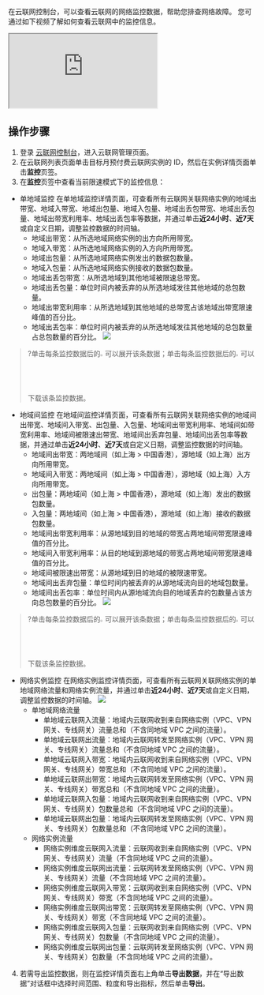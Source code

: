 在云联网控制台，可以查看云联网的网络监控数据，帮助您排查网络故障。
您可通过如下视频了解如何查看云联网中的监控信息。
<div class="doc-video-mod"><iframe src="https://cloud.tencent.com/edu/learning/quick-play/2685-52055?source=gw.doc.media&withPoster=1&notip=1"></iframe></div>

## 操作步骤
1. 登录 [云联网控制台](https://console.cloud.tencent.com/vpc/ccn)，进入云联网管理页面。
2. 在云联网列表页面单击目标月预付费云联网实例的 ID，然后在实例详情页面单击**监控**页签。
3. 在**监控**页签中查看当前限速模式下的监控信息：
  - 单地域监控
在单地域监控详情页面，可查看所有云联网关联网络实例的地域出带宽、地域入带宽、地域出包量、地域入包量、地域出丢包带宽、地域出丢包量、地域出带宽利用率、地域出丢包率等数据，并通过单击**近24小时**、**近7天**或自定义日期，调整监控数据的时间轴。
    - 地域出带宽：从所选地域网络实例的出方向所用带宽。
    - 地域入带宽：从所选地域网络实例的入方向所用带宽。
    - 地域出包量：从所选地域网络实例发出的数据包数量。
    - 地域入包量：从所选地域网络实例接收的数据包数量。
    - 地域出丢包带宽：从所选地域到其他地域被限速总带宽。
    - 地域出丢包量：单位时间内被丢弃的从所选地域发往其他地域的总包数量。
    - 地域出带宽利用率：从所选地域到其他地域的总带宽占该地域出带宽限速峰值的百分比。
    - 地域出丢包率：单位时间内被丢弃的从所选地域发往其他地域的总包数量占总包数量的百分比。
![](https://qcloudimg.tencent-cloud.cn/raw/e74c218ebdd624430f0934286e45ec5c.png)
>?单击每条监控数据后的<img src="https://main.qcloudimg.com/raw/58861f008a814f64adb91130767f684d.png" width="2%">可以展开该条数据；单击每条监控数据后的<img src="https://main.qcloudimg.com/raw/592e164589b53ed1205fbc9e5844e487.png" width="2%">可以下载该条监控数据。
>
  - 地域间监控
在地域间监控详情页面，可查看所有云联网关联网络实例的地域间出带宽、地域间入带宽、出包量、入包量、地域间出带宽利用率、地域间如带宽利用率、地域间被限速出带宽、地域间出丢弃包量、地域间出丢包率等数据，并通过单击**近24小时**、**近7天**或自定义日期，调整监控数据的时间轴。
    - 地域间出带宽：两地域间（如上海 > 中国香港），源地域（如上海）出方向所用带宽。
    - 地域间入带宽：两地域间（如上海 > 中国香港），源地域（如上海）入方向所用带宽。
    - 出包量：两地域间（如上海 > 中国香港），源地域（如上海）发出的数据包数量。
    - 入包量：两地域间（如上海 > 中国香港），源地域（如上海）接收的数据包数量。
    - 地域间出带宽利用率：从源地域到目的地域的带宽占两地域间带宽限速峰值的百分比。
    - 地域间入带宽利用率：从目的地域到源地域的带宽占两地域间带宽限速峰值的百分比。
    - 地域间被限速出带宽：从源地域到目的地域的被限速带宽。
    - 地域间出丢弃包量：单位时间内被丢弃的从源地域流向目的地域包数量。
    - 地域间出丢包率：单位时间内从源地域流向目的地域丢弃的包数量占该方向总包数量的百分比。
![](https://qcloudimg.tencent-cloud.cn/raw/19e9a9f52e680448bc79fc3c77276a9f.png)
>?单击每条监控数据后的<img src="https://main.qcloudimg.com/raw/58861f008a814f64adb91130767f684d.png" width="2%">可以展开该条数据；单击每条监控数据后的<img src="https://main.qcloudimg.com/raw/592e164589b53ed1205fbc9e5844e487.png" width="2%">可以下载该条监控数据。
>
  - 网络实例监控
在网络实例监控详情页面，可查看所有云联网关联网络实例的单地域网络流量和网络实例流量，并通过单击**近24小时**、**近7天**或自定义日期，调整监控数据的时间轴。
![](https://qcloudimg.tencent-cloud.cn/raw/c158ed48e92ad1576fa1a12435798c91.png)
    - 单地域网络流量
      - 单地域云联网入流量：地域内云联网收到来自网络实例（VPC、VPN 网关、专线网关）流量总和（不含同地域 VPC 之间的流量）。
      - 单地域云联网出流量：地域内云联网转发至网络实例（VPC、VPN 网关、专线网关）流量总和（不含同地域 VPC 之间的流量）。
      - 单地域云联网入带宽：地域内云联网收到来自网络实例（VPC、VPN 网关、专线网关）带宽总和（不含同地域 VPC 之间的流量）。
      - 单地域云联网出带宽：地域内云联网转发至网络实例（VPC、VPN 网关、专线网关）带宽总和（不含同地域 VPC 之间的流量）。
      - 单地域云联网入包量：地域内云联网收到来自网络实例（VPC、VPN 网关、专线网关）包数量总和（不含同地域 VPC 之间的流量）。
      - 单地域云联网出包量：地域内云联网转发至网络实例（VPC、VPN 网关、专线网关）包数量总和（不含同地域 VPC 之间的流量）。
    - 网络实例流量
      - 网络实例维度云联网入流量：云联网收到来自网络实例（VPC、VPN 网关、专线网关）流量（不含同地域 VPC 之间的流量）。
      - 网络实例维度云联网出流量：云联网转发至网络实例（VPC、VPN 网关、专线网关）流量（不含同地域 VPC 之间的流量）。
      - 网络实例维度云联网入带宽：云联网收到来自网络实例（VPC、VPN 网关、专线网关）带宽（不含同地域 VPC 之间的流量）。
      - 网络实例维度云联网出带宽：云联网转发至网络实例（VPC、VPN 网关、专线网关）带宽（不含同地域 VPC 之间的流量）。
      - 网络实例维度云联网入包量：云联网收到来自网络实例（VPC、VPN 网关、专线网关）包数量（不含同地域 VPC 之间的流量）。
      - 网络实例维度云联网出包量：云联网转发至网络实例（VPC、VPN 网关、专线网关）包数量（不含同地域 VPC 之间的流量）。
4. 若需导出监控数据，则在监控详情页面右上角单击**导出数据**，并在“导出数据”对话框中选择时间范围、粒度和导出指标，然后单击**导出**。


